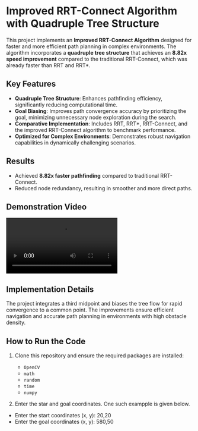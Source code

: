 # Improved RRT-Connect Algorithm with Quadruple Tree Structure

This project implements an **Improved RRT-Connect Algorithm** designed for faster and more efficient path planning in complex environments. The algorithm incorporates a **quadruple tree structure** that achieves an **8.82x speed improvement** compared to the traditional RRT-Connect, which was already faster than RRT and RRT*.

## Key Features
- **Quadruple Tree Structure**: Enhances pathfinding efficiency, significantly reducing computational time.
- **Goal Biasing**: Improves path convergence accuracy by prioritizing the goal, minimizing unnecessary node exploration during the search.
- **Comparative Implementation**: Includes RRT, RRT*, RRT-Connect, and the improved RRT-Connect algorithm to benchmark performance.
- **Optimized for Complex Environments**: Demonstrates robust navigation capabilities in dynamically challenging scenarios.

## Results
- Achieved **8.82x faster pathfinding** compared to traditional RRT-Connect.
- Reduced node redundancy, resulting in smoother and more direct paths.

## Demonstration Video
![Algorithm Demo](C:\Users\sudan\OneDrive\Documents\GitHub\improved-RRT\output\Improved_RRT.mp4)


## Implementation Details
The project integrates a third midpoint and biases the tree flow for rapid convergence to a common point. The improvements ensure efficient navigation and accurate path planning in environments with high obstacle density.



## How to Run the Code
1. Clone this repository and ensure the required packages are installed:
   - `OpenCV`
   - `math`
   - `random`
   - `time`
   - `numpy`

2. Enter the star and goal coordinates. One such exampple is given below.
  - Enter the start coordinates (x, y): 20,20
  - Enter the goal coordinates (x, y): 580,50
